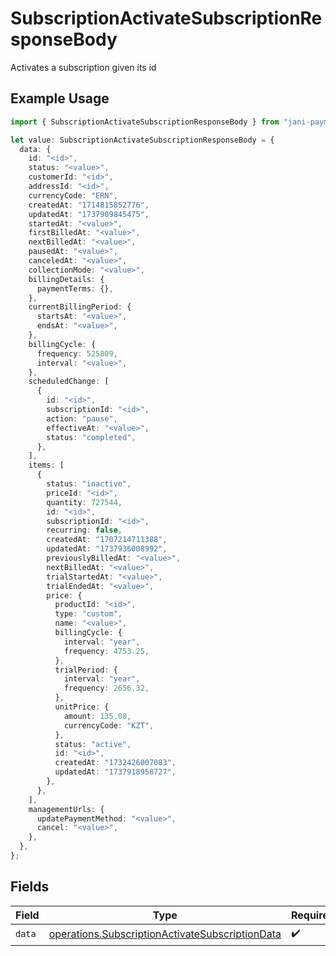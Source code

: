 # SubscriptionActivateSubscriptionResponseBody

Activates a subscription given its id

## Example Usage

```typescript
import { SubscriptionActivateSubscriptionResponseBody } from "jani-payments/models/operations";

let value: SubscriptionActivateSubscriptionResponseBody = {
  data: {
    id: "<id>",
    status: "<value>",
    customerId: "<id>",
    addressId: "<id>",
    currencyCode: "ERN",
    createdAt: "1714815852776",
    updatedAt: "1737909845475",
    startedAt: "<value>",
    firstBilledAt: "<value>",
    nextBilledAt: "<value>",
    pausedAt: "<value>",
    canceledAt: "<value>",
    collectionMode: "<value>",
    billingDetails: {
      paymentTerms: {},
    },
    currentBillingPeriod: {
      startsAt: "<value>",
      endsAt: "<value>",
    },
    billingCycle: {
      frequency: 525809,
      interval: "<value>",
    },
    scheduledChange: [
      {
        id: "<id>",
        subscriptionId: "<id>",
        action: "pause",
        effectiveAt: "<value>",
        status: "completed",
      },
    ],
    items: [
      {
        status: "inactive",
        priceId: "<id>",
        quantity: 727544,
        id: "<id>",
        subscriptionId: "<id>",
        recurring: false,
        createdAt: "1707214711388",
        updatedAt: "1737936008992",
        previouslyBilledAt: "<value>",
        nextBilledAt: "<value>",
        trialStartedAt: "<value>",
        trialEndedAt: "<value>",
        price: {
          productId: "<id>",
          type: "custom",
          name: "<value>",
          billingCycle: {
            interval: "year",
            frequency: 4753.25,
          },
          trialPeriod: {
            interval: "year",
            frequency: 2656.32,
          },
          unitPrice: {
            amount: 135.08,
            currencyCode: "KZT",
          },
          status: "active",
          id: "<id>",
          createdAt: "1732426007083",
          updatedAt: "1737918958727",
        },
      },
    ],
    managementUrls: {
      updatePaymentMethod: "<value>",
      cancel: "<value>",
    },
  },
};
```

## Fields

| Field                                                                                                              | Type                                                                                                               | Required                                                                                                           | Description                                                                                                        |
| ------------------------------------------------------------------------------------------------------------------ | ------------------------------------------------------------------------------------------------------------------ | ------------------------------------------------------------------------------------------------------------------ | ------------------------------------------------------------------------------------------------------------------ |
| `data`                                                                                                             | [operations.SubscriptionActivateSubscriptionData](../../models/operations/subscriptionactivatesubscriptiondata.md) | :heavy_check_mark:                                                                                                 | N/A                                                                                                                |